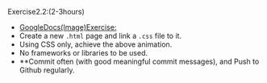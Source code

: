 Exercise2.2:(2-3hours)
-  [GoogleDocs(Image)Exercise:](https://docs.google.com/document/d/1Cpz6QDkSOclhpBVXIzeyuK1t18FdfeStkOZgy_45MMA/edit)
-  Create a new `.html` page and link a `.css` file to it.
-  Using CSS only, achieve the above animation.
-  No frameworks or libraries to be used.
-  **Commit often (with good meaningful commit messages), and Push to Github regularly.
